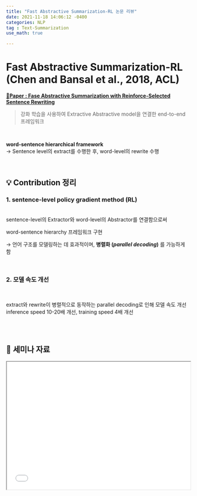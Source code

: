 ```yaml
---
title: "Fast Abstractive Summarization-RL 논문 리뷰"
date: 2021-11-18 14:06:12 -0400
categories: NLP
tag : Text-Summarization
use_math: true

---
```



# **Fast Abstractive Summarization-RL (Chen and Bansal et al., 2018, ACL)**

[📄**Paper : Fase Abstractive Summarization with Reinforce-Selected Sentence Rewriting**](https://aclanthology.org/P18-1063/)

> 강화 학습을 사용하여 Extractive Abstractive model을 연결한 end-to-end 프레임워크

<br>

**word-sentence hierarchical framework**   
→ Sentence level의 extract를 수행한 후, word-level의 rewrite 수행

<br>


## 💡 **Contribution 정리**

### 1.  sentence-level policy gradient method (RL)

<br>
sentence-level의 Extractor와 word-level의 Abstractor를 연결함으로써  

word-sentence hierarchy 프레임워크 구현

→ 언어 구조를 모델링하는 데 효과적이며, **병렬화 (_parallel decoding_)** 를 가능하게 함

<br>


### 2.  모델 속도 개선

<br>

extract와 rewrite이 병렬적으로 동작하는 parallel decoding로 인해 모델 속도 개선  
inference speed 10-20배 개선, training speed 4배 개선  

<br>
<br>

## 🌱 **세미나 자료**

<iframe src="/assets/files/An-Extraction-Abstraction-Hybrid-Approach.pdf" width="100%" height="350px">
</iframe>